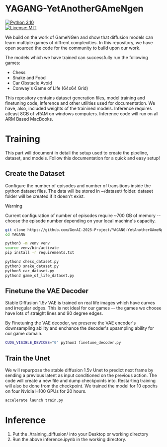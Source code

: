 # YAGANG-YetAnotherGAmeNgen

[![Python 3.10](https://img.shields.io/badge/python-3.10+-blue)](https://www.python.org/)  
[![License: MIT](https://img.shields.io/badge/license-MIT-green)](LICENSE) 

We build on the work of GameNGen and show that diffusion models can learn multiple games of diffrent complexities. In this repository, we have open sourced the code for the community to build upon our work.

The models which we have trained can successfully run the following games:
- Chess
- Snake and Food
- Car Obstacle Avoid
- Conway's Game of Life (64x64 Grid)

This repository contains dataset generation files, model training and finetuning code, inference and other utilities used for documentation. We have, also, included weights of the trainined models. Inference requires atleast 8GB of vRAM on windows computers. Inference code will run on all ARM Based MacBooks.


# Training

This part will document in detail the setup used to create the pipeline, dataset, and models. Follow this documentation for a quick and easy setup!

## Create the Dataset

Configure the number of episodes and number of transitions inside the python dataset files. The data will be stored in ~/dataset/ folder. dataset folder will be created if it doesn't exist.

> [!WARNING]
> Current configuration of number of episodes require ~700 GB of memory -- choose the episode number depending on your local machine's capacity.

```bash
git clone https://github.com/GenAI-2025-Project/YAGANG-YetAnotherGAmeNgen-.git
cd YAGANG

python3 -m venv venv
source venv/bin/activate
pip install -r requirements.txt
```


```bash
python3 chess_dataset.py
python3 snake_dataset.py
python3 car_dataset.py
python3 game_of_life_dataset.py
```
## Finetune the VAE Decoder

Stable Diffusion 1.5v VAE is trained on real life images which have curves and irregular edges. This is not ideal for our games -- the games we choose have lots of straight lines and 90 degree edges.

By Finetuning the VAE decoder, we preserve the VAE encoder's downsampling ability and enchance the decoder's upsampling ability for our game domain.

```bash
CUDA_VISIBLE_DEVICES="0" python3 finetune_decoder.py
```

## Train the Unet

We will repurpose the stable diffusion 1.5v Unet to predict next frame by sending a previous latent as input conditioned on the previous action. The code will create a new file and dump checkpoints into. Restarting training will also be done from the checkpoint. We trained the model for 10 epochs on four Nvidia H100 GPUs for 20 hours.

```bash
accelerate launch train.py
```

# Inference

1. Put the ./training_diffusion/ into your Desktop or working directory
2. Run the above inference.ipynb in the working directory.

